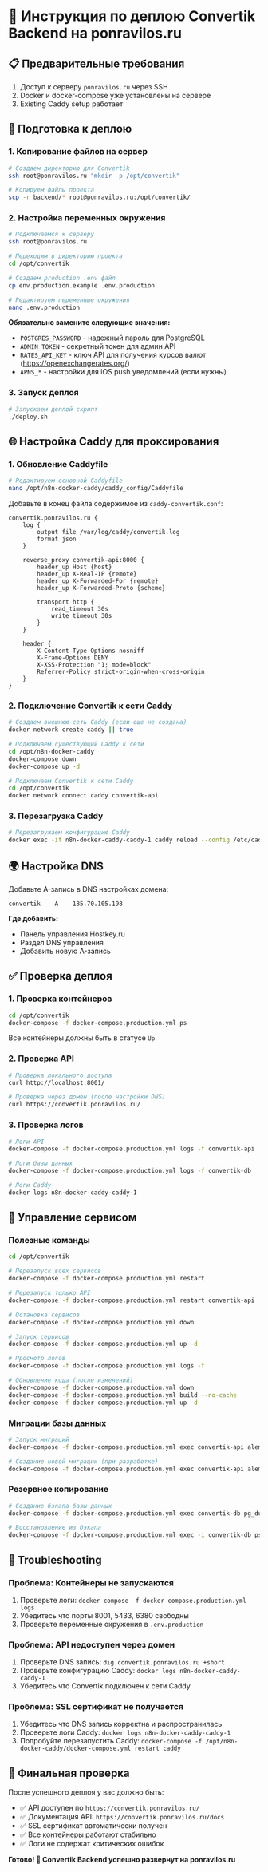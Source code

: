 # 🚀 Инструкция по деплою Convertik Backend на ponravilos.ru

## 📋 Предварительные требования

1. Доступ к серверу `ponravilos.ru` через SSH
2. Docker и docker-compose уже установлены на сервере
3. Existing Caddy setup работает

## 🔧 Подготовка к деплою

### 1. Копирование файлов на сервер

```bash
# Создаем директорию для Convertik
ssh root@ponravilos.ru "mkdir -p /opt/convertik"

# Копируем файлы проекта
scp -r backend/* root@ponravilos.ru:/opt/convertik/
```

### 2. Настройка переменных окружения

```bash
# Подключаемся к серверу
ssh root@ponravilos.ru

# Переходим в директорию проекта
cd /opt/convertik

# Создаем production .env файл
cp env.production.example .env.production

# Редактируем переменные окружения
nano .env.production
```

**Обязательно замените следующие значения:**

- `POSTGRES_PASSWORD` - надежный пароль для PostgreSQL
- `ADMIN_TOKEN` - секретный токен для админ API
- `RATES_API_KEY` - ключ API для получения курсов валют (https://openexchangerates.org/)
- `APNS_*` - настройки для iOS push уведомлений (если нужны)

### 3. Запуск деплоя

```bash
# Запускаем деплой скрипт
./deploy.sh
```

## 🌐 Настройка Caddy для проксирования

### 1. Обновление Caddyfile

```bash
# Редактируем основной Caddyfile
nano /opt/n8n-docker-caddy/caddy_config/Caddyfile
```

Добавьте в конец файла содержимое из `caddy-convertik.conf`:

```
convertik.ponravilos.ru {
    log {
        output file /var/log/caddy/convertik.log
        format json
    }
    
    reverse_proxy convertik-api:8000 {
        header_up Host {host}
        header_up X-Real-IP {remote}
        header_up X-Forwarded-For {remote}
        header_up X-Forwarded-Proto {scheme}
        
        transport http {
            read_timeout 30s
            write_timeout 30s
        }
    }
    
    header {
        X-Content-Type-Options nosniff
        X-Frame-Options DENY
        X-XSS-Protection "1; mode=block"
        Referrer-Policy strict-origin-when-cross-origin
    }
}
```

### 2. Подключение Convertik к сети Caddy

```bash
# Создаем внешнюю сеть Caddy (если еще не создана)
docker network create caddy || true

# Подключаем существующий Caddy к сети
cd /opt/n8n-docker-caddy
docker-compose down
docker-compose up -d

# Подключаем Convertik к сети Caddy
cd /opt/convertik
docker network connect caddy convertik-api
```

### 3. Перезагрузка Caddy

```bash
# Перезагружаем конфигурацию Caddy
docker exec -it n8n-docker-caddy-caddy-1 caddy reload --config /etc/caddy/Caddyfile
```

## 🌍 Настройка DNS

Добавьте A-запись в DNS настройках домена:

```
convertik    A    185.70.105.198
```

**Где добавить:**
- Панель управления Hostkey.ru
- Раздел DNS управления
- Добавить новую A-запись

## ✅ Проверка деплоя

### 1. Проверка контейнеров

```bash
cd /opt/convertik
docker-compose -f docker-compose.production.yml ps
```

Все контейнеры должны быть в статусе `Up`.

### 2. Проверка API

```bash
# Проверка локального доступа
curl http://localhost:8001/

# Проверка через домен (после настройки DNS)
curl https://convertik.ponravilos.ru/
```

### 3. Проверка логов

```bash
# Логи API
docker-compose -f docker-compose.production.yml logs -f convertik-api

# Логи базы данных
docker-compose -f docker-compose.production.yml logs -f convertik-db

# Логи Caddy
docker logs n8n-docker-caddy-caddy-1
```

## 🔧 Управление сервисом

### Полезные команды

```bash
cd /opt/convertik

# Перезапуск всех сервисов
docker-compose -f docker-compose.production.yml restart

# Перезапуск только API
docker-compose -f docker-compose.production.yml restart convertik-api

# Остановка сервисов
docker-compose -f docker-compose.production.yml down

# Запуск сервисов
docker-compose -f docker-compose.production.yml up -d

# Просмотр логов
docker-compose -f docker-compose.production.yml logs -f

# Обновление кода (после изменений)
docker-compose -f docker-compose.production.yml down
docker-compose -f docker-compose.production.yml build --no-cache
docker-compose -f docker-compose.production.yml up -d
```

### Миграции базы данных

```bash
# Запуск миграций
docker-compose -f docker-compose.production.yml exec convertik-api alembic upgrade head

# Создание новой миграции (при разработке)
docker-compose -f docker-compose.production.yml exec convertik-api alembic revision --autogenerate -m "описание изменений"
```

### Резервное копирование

```bash
# Создание бэкапа базы данных
docker-compose -f docker-compose.production.yml exec convertik-db pg_dump -U convertik convertik > convertik_backup_$(date +%Y%m%d_%H%M%S).sql

# Восстановление из бэкапа
docker-compose -f docker-compose.production.yml exec -i convertik-db psql -U convertik convertik < convertik_backup_file.sql
```

## 🚨 Troubleshooting

### Проблема: Контейнеры не запускаются

1. Проверьте логи: `docker-compose -f docker-compose.production.yml logs`
2. Убедитесь что порты 8001, 5433, 6380 свободны
3. Проверьте переменные окружения в `.env.production`

### Проблема: API недоступен через домен

1. Проверьте DNS запись: `dig convertik.ponravilos.ru +short`
2. Проверьте конфигурацию Caddy: `docker logs n8n-docker-caddy-caddy-1`
3. Убедитесь что Convertik подключен к сети Caddy

### Проблема: SSL сертификат не получается

1. Убедитесь что DNS запись корректна и распространилась
2. Проверьте логи Caddy: `docker logs n8n-docker-caddy-caddy-1`
3. Попробуйте перезапустить Caddy: `docker-compose -f /opt/n8n-docker-caddy/docker-compose.yml restart caddy`

## 🎯 Финальная проверка

После успешного деплоя у вас должно быть:

- ✅ API доступен по `https://convertik.ponravilos.ru/`
- ✅ Документация API: `https://convertik.ponravilos.ru/docs`
- ✅ SSL сертификат автоматически получен
- ✅ Все контейнеры работают стабильно
- ✅ Логи не содержат критических ошибок

**Готово! 🎉 Convertik Backend успешно развернут на ponravilos.ru**
